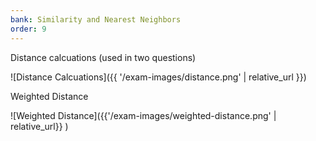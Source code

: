 ```yaml
---
bank: Similarity and Nearest Neighbors
order: 9
---
```


Distance calcuations (used in two questions)

![Distance Calcuations]({{ '/exam-images/distance.png' | relative_url }})

Weighted Distance

![Weighted Distance]({{'/exam-images/weighted-distance.png' | relative_url}} )
